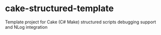 # cake-structured-template
Template project for Cake (C# Make) structured scripts debugging support and NLog integration
